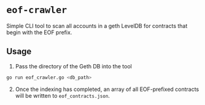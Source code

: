 # `eof-crawler`

Simple CLI tool to scan all accounts in a geth LevelDB for contracts that begin with the EOF prefix.

## Usage

1. Pass the directory of the Geth DB into the tool
```sh
go run eof_crawler.go <db_path>
```
2. Once the indexing has completed, an array of all EOF-prefixed contracts will be written to `eof_contracts.json`.
